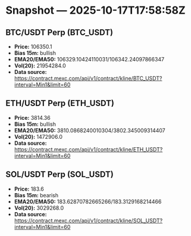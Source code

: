 # Snapshot — 2025-10-17T17:58:58Z

## BTC/USDT Perp (BTC_USDT)
- **Price:** 106350.1
- **Bias 15m:** bullish
- **EMA20/EMA50:** 106329.10424110031/106342.24097866347
- **Vol(20):** 21954284.0
- **Data source:** https://contract.mexc.com/api/v1/contract/kline/BTC_USDT?interval=Min1&limit=60

## ETH/USDT Perp (ETH_USDT)
- **Price:** 3814.36
- **Bias 15m:** bullish
- **EMA20/EMA50:** 3810.0868240010304/3802.345009314407
- **Vol(20):** 1472906.0
- **Data source:** https://contract.mexc.com/api/v1/contract/kline/ETH_USDT?interval=Min1&limit=60

## SOL/USDT Perp (SOL_USDT)
- **Price:** 183.6
- **Bias 15m:** bearish
- **EMA20/EMA50:** 183.62870782665266/183.3129168214466
- **Vol(20):** 3029268.0
- **Data source:** https://contract.mexc.com/api/v1/contract/kline/SOL_USDT?interval=Min1&limit=60
